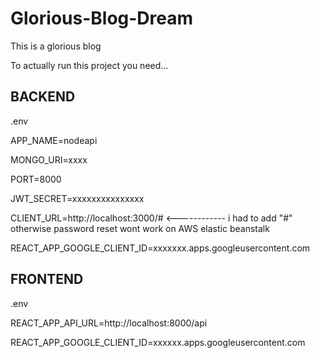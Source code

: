 # Glorious-Blog-Dream
This is a glorious blog



To actually run this project you need...


BACKEND
-------------------------------------------------------------------------
.env

APP_NAME=nodeapi

MONGO_URI=xxxx

PORT=8000

JWT_SECRET=xxxxxxxxxxxxxxx

CLIENT_URL=http://localhost:3000/# <------------ i had to add "#" otherwise password reset wont work on AWS elastic beanstalk

REACT_APP_GOOGLE_CLIENT_ID=xxxxxxx.apps.googleusercontent.com


FRONTEND
--------------------------------------------------
.env

REACT_APP_API_URL=http://localhost:8000/api

REACT_APP_GOOGLE_CLIENT_ID=xxxxxx.apps.googleusercontent.com


